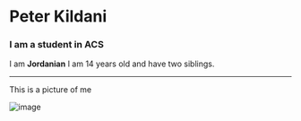 # Peter Kildani
### I am a student in ACS


I am **Jordanian** I am 14 years old and have two siblings.

***

This is a picture of me

![image](https://github.com/PeterKildani/PeterKildani/assets/156055205/908bb260-eb8b-489b-bd6c-1f8b97b2a520)





<!--
**PeterKildani/PeterKildani** is a ✨ _special_ ✨ repository because its `README.md` (this file) appears on your GitHub profile.

Here are some ideas to get you started:

- 🔭 I’m currently working on ...
- 🌱 I’m currently learning ...
- 👯 I’m looking to collaborate on ...
- 🤔 I’m looking for help with ...
- 💬 Ask me about ...
- 📫 How to reach me: ...
- 😄 Pronouns: ...
- ⚡ Fun fact: ...
-->
